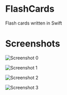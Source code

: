 # FlashCards
Flash cards written in Swift

# Screenshots


![Screenshot 0](https://github.com/codelabspro/Flash/blob/main/screenshots/screenshot_0.png?raw=true)

![Screenshot 1](https://github.com/codelabspro/Flash/blob/main/screenshots/screenshot_1.png?raw=true)

![Screenshot 2](https://github.com/codelabspro/Flash/blob/main/screenshots/screenshot_2.png?raw=true)

![Screenshot 3](https://github.com/codelabspro/Flash/blob/main/screenshots/screenshot_3.png?raw=true)
